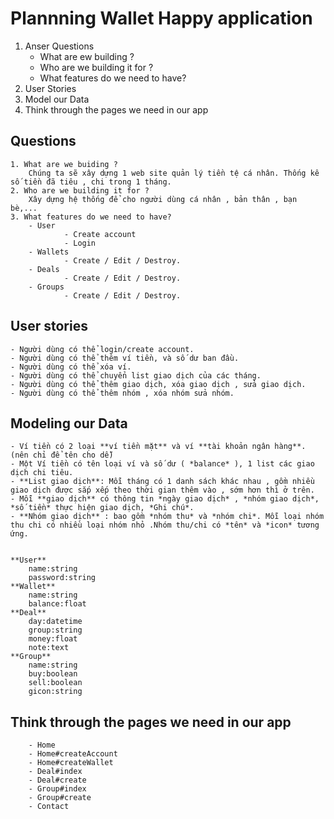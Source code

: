 # Plannning Wallet Happy application

1. Anser Questions
    - What are ew building ?
    - Who are we building it for ?
    - What features do we need to have?
2. User Stories
3. Model our Data
4. Think through the pages we need in our app

## Questions 

    1. What are we buiding ?
        Chúng ta sẽ xây dựng 1 web site quản lý tiền tệ cá nhân. Thống kê số tiền đã tiêu , chi trong 1 tháng.
    2. Who are we building it for ?
        Xây dựng hệ thống để cho người dùng cá nhân , bản thân , bạn bè,...
    3. What features do we need to have?
        - User
                - Create account
                - Login
        - Wallets
                - Create / Edit / Destroy.
        - Deals
                - Create / Edit / Destroy.
        - Groups
                - Create / Edit / Destroy.




## User stories
    - Người dùng có thể login/create account.
    - Người dùng có thể thêm ví tiền, và số dư ban đầu.
    - Người dùng có thể xóa ví.
    - Người dùng có thể chuyển list giao dịch của các tháng.
    - Người dùng có thể thêm giao dịch, xóa giao dịch , sửa giao dịch.
    - Người dùng có thể thêm nhóm , xóa nhóm sửa nhóm.


## Modeling our Data

    - Ví tiền có 2 loại **ví tiền mặt** và ví **tài khoản ngân hàng**. (nên chỉ để tên cho dễ)
    - Một Ví tiền có tên loại ví và số dư ( *balance* ), 1 list các giao dịch chi tiêu.
    - **List giao dịch**: Mỗi tháng có 1 danh sách khác nhau , gồm nhiều giao dịch được sắp xếp theo thời gian thêm vào , sớm hơn thì ở trên.
    - Mỗi **giao dịch** có thông tin *ngày giao dịch* , *nhóm giao dịch*, *số tiền* thực hiện giao dịch, *Ghi chú*.
    - **Nhóm giao dịch** : bao gồm *nhóm thu* và *nhóm chi*. Mỗi loại nhóm thu chi có nhiều loại nhóm nhỏ .Nhóm thu/chi có *tên* và *icon* tương ứng.


    **User**
        name:string
        password:string
    **Wallet**
        name:string
        balance:float
    **Deal**
        day:datetime
        group:string
        money:float
        note:text
    **Group**
        name:string
        buy:boolean
        sell:boolean
        gicon:string

## Think through the pages we need in our app

        - Home
        - Home#createAccount
        - Home#createWallet
        - Deal#index
        - Deal#create
        - Group#index
        - Group#create
        - Contact